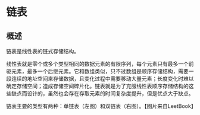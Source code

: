 # 链表

## 概述
链表是线性表的链式存储结构。

线性表就是零个或多个类型相同的数据元素的有限序列，每个元素只有最多一个前驱元素，最多一个后继元素。它和数组类似，只不过数组是顺序存储结构，需要一段连续的地址空间来存储数据，且变化过程中需要移动大量元素；长度变化时难以确定存储空间；造成存储空间碎片化。链表就是为了克服线性表顺序存储结构的这些缺点而设计的，虽然也会存在存取元素的时间复杂度提升，但是优点大于缺点。

链表主要的类型有两种：单链表（左图）和双链表（右图）。【图片来自LeetBook】
